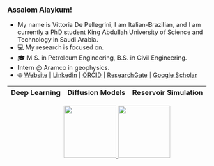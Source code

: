 ### Assalom Alaykum! 

-    My name is Vittoria De Pellegrini, I am Italian-Brazilian, and I am currently a PhD student King Abdullah University of Science and Technology in Saudi Arabia.
- 💻 My research is focused on.
- 🎓 M.S. in Petroleum Engineering, B.S. in Civil Engineering.
- Intern @ Aramco in geophysics. 
- 🌐 [Website]() | [Linkedin]() | [ORCID]() | [ResearchGate]() | [Google Scholar]()

| Deep Learning  | Diffusion Models  | Reservoir Simulation |
|------------- | ------------- | ------------- |



<div align="center">
  <a href="https://github.com/anuraghazra/github-readme-stats">
    <img height="120" src="https://github-readme-stats.vercel.app/api?username=VittoDePe98&hide_rank=true&count_private=true&show_icons=true&custom_title=GitHub%20Stats&disable_animations=true&theme=holi&card_width=400&hide_border=true" />
  </a>
  <a href="https://github.com/anuraghazra/github-readme-stats">
    <img height="120" src="https://github-readme-stats.vercel.app/api/top-langs/?username=VittoDePe98&hide_progress=true&langs_count=10&count_private=true&size_weight=0.5&count_weight=0.5&theme=holi&card_width=400&hide_border=true" />
  </a>
</div>


